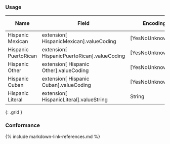 ### Usage
| **Name** |  **Field**   |  **Encoding**  |  **IJE Field Name(s)**  |
| ---------------| ------------------------ | ------------- | ------------------- |
| Hispanic Mexican   | extension[ HispanicMexican].valueCoding  | [YesNoUnknownVS] | DETHNIC1  |
| Hispanic PuertoRican   | extension[ HispanicPuertoRican].valueCoding  | [YesNoUnknownVS] | DETHNIC2  |
| Hispanic Other   | extension[ Hispanic Other].valueCoding  | [YesNoUnknownVS] | DETHNIC3  |
| Hispanic Cuban   | extension[ Hispanic Cuban].valueCoding  | [YesNoUnknownVS] | DETHNIC4  |
| Hispanic Literal   | extension[ HispanicLiteral].valueString  | String | DETHNIC5  |
{: .grid }
### Conformance

{% include markdown-link-references.md %}
